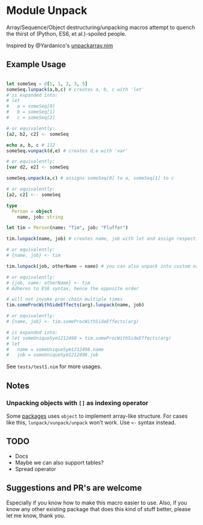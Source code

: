 # Module Unpack

Array/Sequence/Object destructuring/unpacking macros attempt to quench the thirst of (Python, ES6, et al.)-spoiled people.

Inspired by @Yardanico's [unpackarray.nim](https://gist.github.com/Yardanico/b6fee43f6da8a3bbf0fe048063357115)

## Example Usage

```nim

let someSeq = @[1, 1, 2, 3, 5]
someSeq.lunpack(a,b,c) # creates a, b, c with 'let'
# is expanded into:
# let
#   a = someSeq[0]
#   b = someSeq[1]
#   c = someSeq[2]

# or equivalently:
[a2, b2, c2] <- someSeq

echo a, b, c # 112
someSeq.vunpack(d,e) # creates d,e with 'var'

# or equivalently:
[var d2, e2] <- someSeq

someSeq.unpack(a,c) # assigns someSeq[0] to a, someSeq[1] to c

# or equivalently:
[a2, c2] <-- someSeq

type
  Person = object
    name, job: string

let tim = Person(name: "Tim", job: "Fluffer")

tim.lunpack(name, job) # creates name, job with let and assign respective member values to them

# or equivalently:
# {name, job} <- tim

tim.lunpack(job, otherName = name) # you can also unpack into custom names using '='

# or equivalently:
# {job, name: otherName} <- tim
# Adheres to ES6 syntax, hence the opposite order

# will not invoke proc chain multiple times
tim.someProcWithSideEffects(arg).lunpack(name, job)

# or equivalently:
# {name, job} <- tim.someProcWithSideEffects(arg)

# is expanded into:
# let someUniqueSym1212498 = tim.someProcWithSideEffects(arg)
# let
#   name = someUniqueSym1212498.name
#   job = someUniqueSym1212498.job
```

See `tests/test1.nim` for more usages.

## Notes

### Unpacking objects with `[]` as indexing operator

Some [packages](https://github.com/mratsim/Arraymancer/blob/master/src/tensor/backend/metadataArray.nim#L17) uses `object` to implement array-like structure. For cases like this, `lunpack/vunpack/unpack` won't work. Use `<-` syntax instead.

## TODO

- Docs
- Maybe we can also support tables?
- Spread operator

## Suggestions and PR's are welcome

Especially if you know how to make this macro easier to use. Also, if you know any other existing package that does this kind of stuff better, please let me know, thank you.
